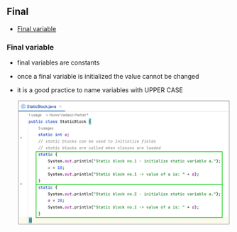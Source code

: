 ## Final
- [Final variable](#final-variable)


### Final variable
- final variables are constants
- once a final variable is initialized the value cannot be changed
- it is a good practice to name variables with UPPER CASE 


  ![Static block](https://github.com/HunorVadaszPerhat/java_lang_specs/blob/main/images/static_blocks.png)
